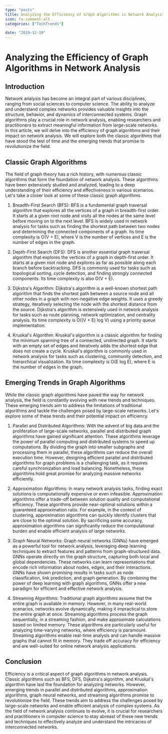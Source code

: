 ```yaml
---
type: "posts"
title: Analyzing the Efficiency of Graph Algorithms in Network Analysis
icon: fa-comment-alt
categories: ["TechTrends"]

date: "2019-12-19"
---
```




# Analyzing the Efficiency of Graph Algorithms in Network Analysis

## Introduction

Network analysis has become an integral part of various disciplines, ranging from social sciences to computer science. The ability to analyze and understand complex networks provides valuable insights into the structure, behavior, and dynamics of interconnected systems. Graph algorithms play a crucial role in network analysis, enabling researchers and practitioners to extract meaningful information from large-scale networks. In this article, we will delve into the efficiency of graph algorithms and their impact on network analysis. We will explore both the classic algorithms that have stood the test of time and the emerging trends that promise to revolutionize the field.

## Classic Graph Algorithms

The field of graph theory has a rich history, with numerous classic algorithms that form the foundation of network analysis. These algorithms have been extensively studied and analyzed, leading to a deep understanding of their efficiency and effectiveness in various scenarios. Let's take a closer look at some of these classic graph algorithms.

1. Breadth-First Search (BFS): BFS is a fundamental graph traversal algorithm that explores all the vertices of a graph in breadth-first order. It starts at a given root node and visits all the nodes at the same level before moving on to the next level. BFS is widely used in network analysis for tasks such as finding the shortest path between two nodes and determining the connected components of a graph. Its time complexity is O(V + E), where V is the number of vertices and E is the number of edges in the graph.

2. Depth-First Search (DFS): DFS is another essential graph traversal algorithm that explores the vertices of a graph in depth-first order. It starts at a given root node and explores as far as possible along each branch before backtracking. DFS is commonly used for tasks such as topological sorting, cycle detection, and finding strongly connected components. Its time complexity is also O(V + E).

3. Dijkstra's Algorithm: Dijkstra's algorithm is a well-known shortest path algorithm that finds the shortest path between a source node and all other nodes in a graph with non-negative edge weights. It uses a greedy strategy, iteratively selecting the node with the shortest distance from the source. Dijkstra's algorithm is extensively used in network analysis for tasks such as route planning, network optimization, and centrality analysis. Its time complexity is O((V + E) log V) using a priority queue implementation.

4. Kruskal's Algorithm: Kruskal's algorithm is a classic algorithm for finding the minimum spanning tree of a connected, undirected graph. It starts with an empty set of edges and iteratively adds the shortest edge that does not create a cycle. Kruskal's algorithm is commonly used in network analysis for tasks such as clustering, community detection, and hierarchical visualization. Its time complexity is O(E log E), where E is the number of edges in the graph.

## Emerging Trends in Graph Algorithms

While the classic graph algorithms have paved the way for network analysis, the field is constantly evolving with new trends and techniques. These emerging trends aim to address the limitations of traditional algorithms and tackle the challenges posed by large-scale networks. Let's explore some of these trends and their potential impact on efficiency.

1. Parallel and Distributed Algorithms: With the advent of big data and the proliferation of large-scale networks, parallel and distributed graph algorithms have gained significant attention. These algorithms leverage the power of parallel computing and distributed systems to speed up computations. By dividing the graph into smaller subgraphs and processing them in parallel, these algorithms can reduce the overall execution time. However, designing efficient parallel and distributed algorithms for graph problems is a challenging task, as it requires careful synchronization and load balancing. Nonetheless, these algorithms hold great promise for analyzing massive networks efficiently.

2. Approximation Algorithms: In many network analysis tasks, finding exact solutions is computationally expensive or even infeasible. Approximation algorithms offer a trade-off between solution quality and computational efficiency. These algorithms provide near-optimal solutions within a guaranteed approximation ratio. For example, in the context of clustering, approximation algorithms can quickly identify clusters that are close to the optimal solution. By sacrificing some accuracy, approximation algorithms can significantly reduce the computational burden and enable efficient analysis of large networks.

3. Graph Neural Networks: Graph neural networks (GNNs) have emerged as a powerful tool for network analysis, leveraging deep learning techniques to extract features and patterns from graph-structured data. GNNs operate directly on the graph structure, capturing both local and global dependencies. These networks can learn representations that encode rich information about nodes, edges, and their interactions. GNNs have shown promising results in tasks such as node classification, link prediction, and graph generation. By combining the power of deep learning with graph algorithms, GNNs offer a new paradigm for efficient and effective network analysis.

4. Streaming Algorithms: Traditional graph algorithms assume that the entire graph is available in memory. However, in many real-world scenarios, networks evolve dynamically, making it impractical to store the entire graph at once. Streaming algorithms process the graph sequentially, in a streaming fashion, and make approximate calculations based on limited memory. These algorithms are particularly useful for analyzing time-varying networks, where efficiency is paramount. Streaming algorithms enable real-time analysis and can handle massive graphs that cannot fit in memory. They trade off accuracy for efficiency and are well-suited for online network analysis applications.

## Conclusion

Efficiency is a critical aspect of graph algorithms in network analysis. Classic algorithms such as BFS, DFS, Dijkstra's algorithm, and Kruskal's algorithm have laid the foundation for analyzing networks. However, emerging trends in parallel and distributed algorithms, approximation algorithms, graph neural networks, and streaming algorithms promise to revolutionize the field. These trends aim to address the challenges posed by large-scale networks and enable efficient analysis of complex systems. As the field of network analysis continues to evolve, it is crucial for researchers and practitioners in computer science to stay abreast of these new trends and techniques to effectively analyze and understand the intricacies of interconnected networks.